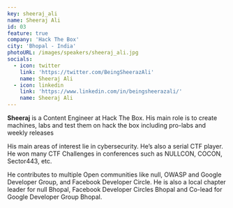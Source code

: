 ```yaml
---
key: sheeraj_ali
name: Sheeraj Ali
id: 03
feature: true
company: 'Hack The Box'
city: 'Bhopal - India'
photoURL: /images/speakers/sheeraj_ali.jpg
socials:
  - icon: twitter
    link: 'https://twitter.com/BeingSheerazAli'
    name: Sheeraj Ali
  - icon: linkedin
    link: 'https://www.linkedin.com/in/beingsheerazali/'
    name: Sheeraj Ali
---
```

**Sheeraj** is a Content Engineer at Hack The Box. His main role is to create machines, labs and test them on hack the box including pro-labs and weekly releases

His main areas of interest lie in cybersecurity. He’s also a serial CTF player. He won many CTF Challenges in conferences such as NULLCON, COCON, Sector443, etc.

He contributes to multiple Open communities like null, OWASP and Google Developer Group, and Facebook Developer Circle. He is also a local chapter leader for null Bhopal, Facebook Developer Circles Bhopal and Co-lead for Google Developer Group Bhopal.